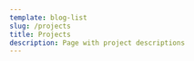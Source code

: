 ```yaml
---
template: blog-list
slug: /projects
title: Projects
description: Page with project descriptions
---
```

